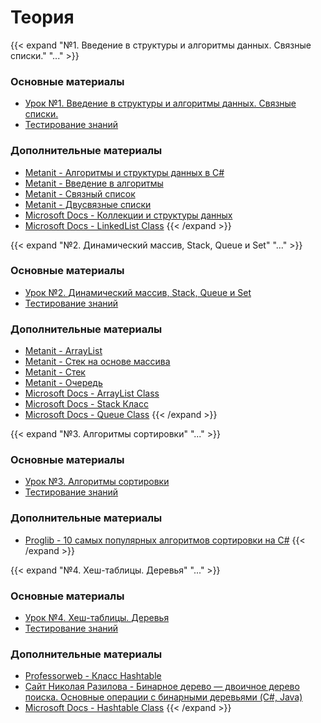 # Теория

[№1. Пользовательские коллекции]:----------------------------------------------------------

{{< expand "№1. Введение в структуры и алгоритмы данных. Связные списки." "..." >}}

### Основные материалы

- [Урок №1. Введение в структуры и алгоритмы данных. Связные списки.](https://itvdn.com/ru/video/algorithms-and-data-structures-renewed)
- [Тестирование знаний](https://testprovider.com/ru/category-examination/algorithms-and-data-structures-renewed-intro?userId=f77377e8-649d-40e0-adc2-7a9c26d4543f)

### Дополнительные материалы

- [Metanit - Алгоритмы и структуры данных в C#](https://metanit.com/sharp/algoritm/)
- [Metanit - Введение в алгоритмы](https://metanit.com/sharp/algoritm/1.1.php)
- [Metanit - Связный список](https://metanit.com/sharp/algoritm/2.1.php)
- [Metanit - Двусвязные списки](https://metanit.com/sharp/algoritm/2.2.php)
- [Microsoft Docs - Коллекции и структуры данных](https://docs.microsoft.com/ru-ru/dotnet/standard/collections)
- [Microsoft Docs - LinkedList Class](https://docs.microsoft.com/en-us/dotnet/api/system.collections.generic.linkedlist-1?view=net-6.0)
  {{< /expand >}}

[№2. Динамический массив, Stack, Queue и Set]:----------------------------------------------------------

{{< expand "№2. Динамический массив, Stack, Queue и Set" "..." >}}

### Основные материалы

- [Урок №2. Динамический массив, Stack, Queue и Set](https://itvdn.com/ru/video/algorithms-and-data-structures-renewed/dynamic-array-stack-queue-set)
- [Тестирование знаний](https://testprovider.com/ru/category-examination/algorithms-and-data-structures-renewed-dynamic-arrays?userId=f77377e8-649d-40e0-adc2-7a9c26d4543f)

### Дополнительные материалы

- [Metanit - ArrayList](https://metanit.com/sharp/tutorial/4.3.php)
- [Metanit - Стек на основе массива](https://metanit.com/sharp/algoritm/2.3.php)
- [Metanit - Стек](https://metanit.com/sharp/algoritm/2.4.php)
- [Metanit - Очередь](https://metanit.com/sharp/algoritm/2.5.php)
- [Microsoft Docs - ArrayList Class](https://docs.microsoft.com/en-us/dotnet/api/system.collections.arraylist?view=net-6.0)
- [Microsoft Docs - Stack Класс](https://docs.microsoft.com/ru-ru/dotnet/api/system.collections.stack?view=net-6.0)
- [Microsoft Docs - Queue Class](https://docs.microsoft.com/en-us/dotnet/api/system.collections.queue?view=net-6.0)
  {{< /expand >}}

[№3. Алгоритмы сортировки]:----------------------------------------------------------

{{< expand "№3. Алгоритмы сортировки" "..." >}}

### Основные материалы

- [Урок №3. Алгоритмы сортировки](https://itvdn.com/ru/video/algorithms-and-data-structures-renewed/algoritmes-sorting)
- [Тестирование знаний](https://testprovider.com/ru/category-examination/algorithms-and-data-structures-renewed-sorting-algorithms?userId=f77377e8-649d-40e0-adc2-7a9c26d4543f)

### Дополнительные материалы

- [Proglib - 10 самых популярных алгоритмов сортировки на C#](https://proglib.io/p/10-samyh-populyarnyh-algoritmov-sortirovki-na-c-2019-11-14)
  {{< /expand >}}

[№4. Хеш-таблицы. Деревья]:----------------------------------------------------------

{{< expand "№4. Хеш-таблицы. Деревья" "..." >}}

### Основные материалы

- [Урок №4. Хеш-таблицы. Деревья](https://itvdn.com/ru/video/algorithms-and-data-structures-renewed/algoritmes-sorting)
- [Тестирование знаний](https://testprovider.com/ru/category-examination/algorithms-and-data-structures-renewed-hash-table?userId=f77377e8-649d-40e0-adc2-7a9c26d4543f)

### Дополнительные материалы

- [Professorweb - Класс Hashtable](https://professorweb.ru/my/csharp/charp_theory/level12/12_5.php)
- [Сайт Николая Разилова - Бинарное дерево — двоичное дерево поиска. Основные операции с бинарными деревьями (C#, Java)](https://razilov-code.ru/2018/11/02/binarytree-on-csharp-and-java/)
- [Microsoft Docs - Hashtable Class](https://docs.microsoft.com/en-us/dotnet/api/system.collections.hashtable?view=net-6.0)
  {{< /expand >}}
